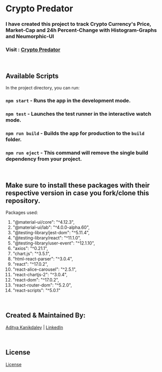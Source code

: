 # Crypto Predator

### I have created this project to track Crypto Currency's Price, Market-Cap and 24h Percent-Change with Histogram-Graphs and Neumorphic-UI <br>

### Visit : [Crypto Predator](https://crypto-predator.vercel.app/)

<br>

## Available Scripts

In the project directory, you can run: <br>

### `npm start` - Runs the app in the development mode.
### `npm test` - Launches the test runner in the interactive watch mode.
### `npm run build` - Builds the app for production to the `build` folder.
### `npm run eject` - This command will remove the single build dependency from your project.

<br>

## Make sure to install these packages with their respective version in case you fork/clone this repository.
Packages used:

1.    "@material-ui/core": "^4.12.3",
2.    "@material-ui/lab": "^4.0.0-alpha.60",
3.    "@testing-library/jest-dom": "^5.11.4",
4.    "@testing-library/react": "^11.1.0",
5.    "@testing-library/user-event": "^12.1.10",
6.    "axios": "^0.21.1",
7.    "chart.js": "^3.5.1",
8.    "html-react-parser": "^3.0.4",
9.    "react": "^17.0.2",
10.   "react-alice-carousel": "^2.5.1",
11.   "react-chartjs-2": "^3.0.4",
12.   "react-dom": "^17.0.2",
13.   "react-router-dom": "^5.2.0",
14.   "react-scripts": "^5.0.1"

<br>

## Created & Maintained By:
[Aditya Kanikdaley](https://github.com/AdityaKanikdaley) | [LinkedIn](https://www.linkedin.com/in/aditya-kanikdaley-471452190/)

<br>

## License 
[License](https://github.com/AdityaKanikdaley/CryptoPredator/blob/master/LICENSE)
